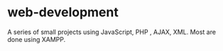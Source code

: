 # web-development
A series of small projects using JavaScript, PHP , AJAX, XML.
Most are done using XAMPP.
